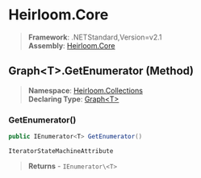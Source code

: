 # Heirloom.Core

> **Framework**: .NETStandard,Version=v2.1  
> **Assembly**: [Heirloom.Core][0]

## Graph\<T>.GetEnumerator (Method)

> **Namespace**: [Heirloom.Collections][0]  
> **Declaring Type**: [Graph\<T>][1]

### GetEnumerator()

```cs
public IEnumerator<T> GetEnumerator()
```

`IteratorStateMachineAttribute`

> **Returns** - `IEnumerator\<T>`

[0]: ../../../Heirloom.Core.md
[1]: ../Graph[T].md
